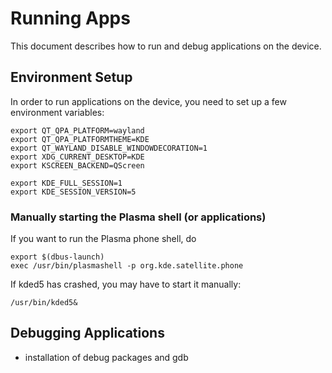 # Running Apps

This document describes how to run and debug applications on the device.

## Environment Setup

In order to run applications on the device, you need to set up a few environment variables:

```
export QT_QPA_PLATFORM=wayland
export QT_QPA_PLATFORMTHEME=KDE
export QT_WAYLAND_DISABLE_WINDOWDECORATION=1
export XDG_CURRENT_DESKTOP=KDE
export KSCREEN_BACKEND=QScreen

export KDE_FULL_SESSION=1
export KDE_SESSION_VERSION=5
```

### Manually starting the Plasma shell (or applications)

If you want to run the Plasma phone shell, do

```
export $(dbus-launch)
exec /usr/bin/plasmashell -p org.kde.satellite.phone
```

If kded5 has crashed, you may have to start it manually:

```
/usr/bin/kded5&
```


## Debugging Applications

* installation of debug packages and gdb

